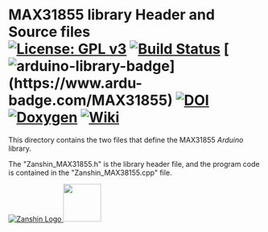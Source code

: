 # MAX31855 library Header and Source files<br>[![License: GPL v3](https://zanduino.github.io/Badges/GPLv3-blue.svg)](https://www.gnu.org/licenses/gpl-3.0) [![Build Status](https://travis-ci.org/SV-Zanshin/BME680.svg?branch=master)](https://travis-ci.org/SV-Zanshin/MAX31855) [![arduino-library-badge](https://www.ardu-badge.com/badge/BME680.svg?)](https://www.ardu-badge.com/MAX31855) [![DOI](https://www.zenodo.org/badge/100047040.svg)](https://www.zenodo.org/badge/latestdoi/100047040) [![Doxygen](https://zanduino.github.io/Badges/Doxygen-Badge.svg)](https://sv-zanshin.github.io/MAX31855/html/index.html) [![Wiki](https://zanduino.github.io/Badges/Documentation-Badge.svg)](https://github.com/SV-Zanshin/MAX31855/wiki)
This directory contains the two files that define the MAX31855 *Arduino* library.

The "Zanshin_MAX31855.h" is the library header file, and the program code is contained in the "Zanshin_MAX38155.cpp" file.

[![Zanshin Logo](https://zanduino.github.io/Images/zanshinkanjitiny.gif) <img src="https://zanduino.github.io/Images/zanshintext.gif" width="75"/>](https://www.sv-zanshin.com)
